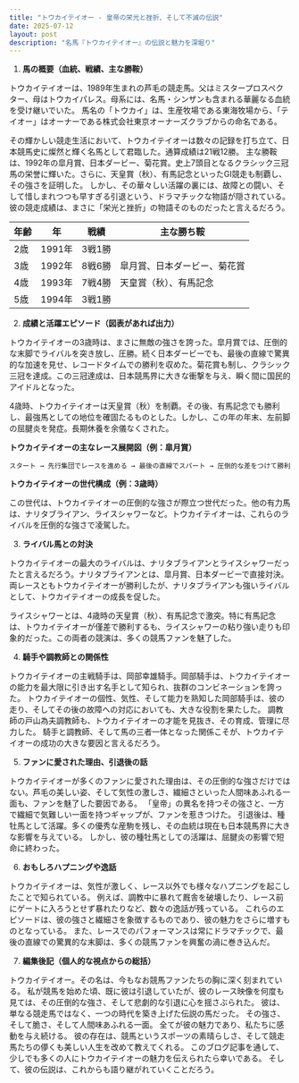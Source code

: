```yaml
---
title: "トウカイテイオー - 皇帝の栄光と挫折、そして不滅の伝説"
date: 2025-07-12
layout: post
description: "名馬『トウカイテイオー』の伝説と魅力を深堀り"
---
```


1. **馬の概要（血統、戦績、主な勝鞍）**

トウカイテイオーは、1989年生まれの芦毛の競走馬。父はミスタープロスペクター、母はトウカイパレス。母系には、名馬・シンザンも含まれる華麗なる血統を受け継いでいた。  馬名の「トウカイ」は、生産牧場である東海牧場から、「テイオー」はオーナーである株式会社東京オーナーズクラブからの命名である。

その輝かしい競走生活において、トウカイテイオーは数々の記録を打ち立て、日本競馬史に燦然と輝く名馬として君臨した。通算成績は21戦12勝。  主な勝鞍は、1992年の皐月賞、日本ダービー、菊花賞。史上7頭目となるクラシック三冠馬の栄誉に輝いた。さらに、天皇賞（秋）、有馬記念といったGI競走も制覇し、その強さを証明した。  しかし、その華々しい活躍の裏には、故障との闘い、そして惜しまれつつも早すぎる引退という、ドラマチックな物語が隠されている。  彼の競走成績は、まさに「栄光と挫折」の物語そのものだったと言えるだろう。

| 年齢 | 年 | 戦績 | 主な勝ち鞍 |
|---|---|---|---|
| 2歳 | 1991年 | 3戦1勝 |  |
| 3歳 | 1992年 | 8戦6勝 | 皐月賞、日本ダービー、菊花賞 |
| 4歳 | 1993年 | 7戦4勝 | 天皇賞（秋）、有馬記念 |
| 5歳 | 1994年 | 3戦1勝 |  |


2. **成績と活躍エピソード（図表があれば出力）**

トウカイテイオーの3歳時は、まさに無敵の強さを誇った。皐月賞では、圧倒的な末脚でライバルを突き放し、圧勝。続く日本ダービーでも、最後の直線で驚異的な加速を見せ、レコードタイムでの勝利を収めた。菊花賞も制し、クラシック三冠を達成。この三冠達成は、日本競馬界に大きな衝撃を与え、瞬く間に国民的アイドルとなった。

4歳時、トウカイテイオーは天皇賞（秋）を制覇。その後、有馬記念でも勝利し、最強馬としての地位を確固たるものとした。しかし、この年の年末、左前脚の屈腱炎を発症。長期休養を余儀なくされた。

**トウカイテイオーの主なレース展開図（例：皐月賞）**

```
スタート → 先行集団でレースを進める → 最後の直線でスパート → 圧倒的な差をつけて勝利
```

**トウカイテイオーの世代構成（例：3歳時）**

この世代は、トウカイテイオーの圧倒的な強さが際立つ世代だった。他の有力馬は、ナリタブライアン、ライスシャワーなど。トウカイテイオーは、これらのライバルを圧倒的な強さで凌駕した。


3. **ライバル馬との対決**

トウカイテイオーの最大のライバルは、ナリタブライアンとライスシャワーだったと言えるだろう。ナリタブライアンとは、皐月賞、日本ダービーで直接対決。両レースともトウカイテイオーが勝利したが、ナリタブライアンも強いライバルとして、トウカイテイオーの成長を促した。

ライスシャワーとは、4歳時の天皇賞（秋）、有馬記念で激突。特に有馬記念は、トウカイテイオーが僅差で勝利するも、ライスシャワーの粘り強い走りも印象的だった。この両者の競演は、多くの競馬ファンを魅了した。


4. **騎手や調教師との関係性**

トウカイテイオーの主戦騎手は、岡部幸雄騎手。岡部騎手は、トウカイテイオーの能力を最大限に引き出す名手として知られ、抜群のコンビネーションを誇った。  トウカイテイオーの個性、気性、そして能力を熟知した岡部騎手は、彼の走り、そしてその後の故障への対応においても、大きな役割を果たした。  調教師の戸山為夫調教師も、トウカイテイオーの才能を見抜き、その育成、管理に尽力した。  騎手と調教師、そして馬の三者一体となった関係こそが、トウカイテイオーの成功の大きな要因と言えるだろう。


5. **ファンに愛された理由、引退後の話**

トウカイテイオーが多くのファンに愛された理由は、その圧倒的な強さだけではない。芦毛の美しい姿、そして気性の激しさ、繊細さといった人間味あふれる一面も、ファンを魅了した要因である。  「皇帝」の異名を持つその強さと、一方で繊細で気難しい一面を持つギャップが、ファンを惹きつけた。  引退後は、種牡馬として活躍。多くの優秀な産駒を残し、その血統は現在も日本競馬界に大きな影響を与えている。  しかし、彼の種牡馬としての活躍は、屈腱炎の影響で短命に終わった。


6. **おもしろハプニングや逸話**

トウカイテイオーは、気性が激しく、レース以外でも様々なハプニングを起こしたことで知られている。  例えば、調教中に暴れて厩舎を破壊したり、レース前にゲートに入ろうとせず暴れたりなど、数々の逸話が残っている。  これらのエピソードは、彼の強さと繊細さを象徴するものであり、彼の魅力をさらに増すものとなっている。  また、レースでのパフォーマンスは常にドラマチックで、最後の直線での驚異的な末脚は、多くの競馬ファンを興奮の渦に巻き込んだ。


7. **編集後記（個人的な視点からの総括）**

トウカイテイオー。その名は、今もなお競馬ファンたちの胸に深く刻まれている。  私が競馬を始めた頃、既に彼は引退していたが、彼のレース映像を何度も見ては、その圧倒的な強さ、そして悲劇的な引退に心を揺さぶられた。  彼は、単なる競走馬ではなく、一つの時代を築き上げた伝説の馬だった。  その強さ、そして脆さ、そして人間味あふれる一面。  全てが彼の魅力であり、私たちに感動を与え続ける。  彼の存在は、競馬というスポーツの素晴らしさ、そして競走馬たちの儚くも美しい人生を改めて教えてくれる。  このブログ記事を通して、少しでも多くの人にトウカイテイオーの魅力を伝えられたら幸いである。  そして、彼の伝説は、これからも語り継がれていくことだろう。
